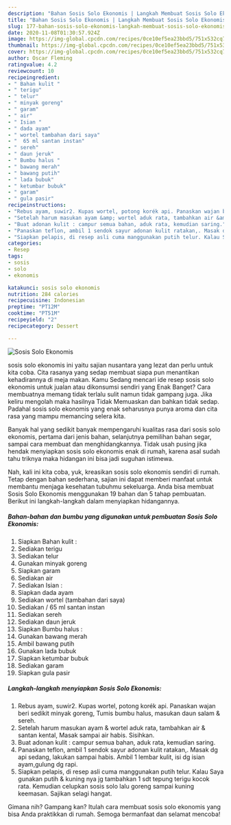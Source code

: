 ```yaml
---
description: "Bahan Sosis Solo Ekonomis | Langkah Membuat Sosis Solo Ekonomis Yang Sempurna"
title: "Bahan Sosis Solo Ekonomis | Langkah Membuat Sosis Solo Ekonomis Yang Sempurna"
slug: 177-bahan-sosis-solo-ekonomis-langkah-membuat-sosis-solo-ekonomis-yang-sempurna
date: 2020-11-08T01:30:57.924Z
image: https://img-global.cpcdn.com/recipes/0ce10ef5ea23bbd5/751x532cq70/sosis-solo-ekonomis-foto-resep-utama.jpg
thumbnail: https://img-global.cpcdn.com/recipes/0ce10ef5ea23bbd5/751x532cq70/sosis-solo-ekonomis-foto-resep-utama.jpg
cover: https://img-global.cpcdn.com/recipes/0ce10ef5ea23bbd5/751x532cq70/sosis-solo-ekonomis-foto-resep-utama.jpg
author: Oscar Fleming
ratingvalue: 4.2
reviewcount: 10
recipeingredient:
- " Bahan kulit "
- " terigu"
- " telur"
- " minyak goreng"
- " garam"
- " air"
- " Isian "
- " dada ayam"
- " wortel tambahan dari saya"
- "  65 ml santan instan"
- " sereh"
- " daun jeruk"
- " Bumbu halus "
- " bawang merah"
- " bawang putih"
- " lada bubuk"
- " ketumbar bubuk"
- " garam"
- " gula pasir"
recipeinstructions:
- "Rebus ayam, suwir2. Kupas wortel, potong korék api. Panaskan wajan beri sedikit minyak goreng, Tumis bumbu halus, masukan daun salam &amp; sereh."
- "Setelah harum masukan ayam &amp; wortel aduk rata, tambahkan air &amp; santan kental, Masak sampai air habis. Sisihkan."
- "Buat adonan kulit : campur semua bahan, aduk rata, kemudian saring."
- "Panaskan teflon, ambil 1 sendok sayur adonan kulit ratakan,. Masak dg api sedang, lakukan sampai habis. Ambil 1 lembar kulit, isi dg isian ayam,gulung dg rapi."
- "Siapkan pelapis, di resep asli cuma manggunakan putih telur. Kalau Saya gunakan putih &amp; kuning nya jg tambahkan 1 sdt tepung terigu kocok rata. Kemudian celupkan sosis solo lalu goreng sampai kuning keemasan. Sajikan selagi hangat."
categories:
- Resep
tags:
- sosis
- solo
- ekonomis

katakunci: sosis solo ekonomis 
nutrition: 284 calories
recipecuisine: Indonesian
preptime: "PT12M"
cooktime: "PT51M"
recipeyield: "2"
recipecategory: Dessert

---
```



![Sosis Solo Ekonomis](https://img-global.cpcdn.com/recipes/0ce10ef5ea23bbd5/751x532cq70/sosis-solo-ekonomis-foto-resep-utama.jpg)


sosis solo ekonomis ini yaitu sajian nusantara yang lezat dan perlu untuk kita coba. Cita rasanya yang sedap membuat siapa pun menantikan kehadirannya di meja makan.
Kamu Sedang mencari ide resep sosis solo ekonomis untuk jualan atau dikonsumsi sendiri yang Enak Banget? Cara membuatnya memang tidak terlalu sulit namun tidak gampang juga. Jika keliru mengolah maka hasilnya Tidak Memuaskan dan bahkan tidak sedap. Padahal sosis solo ekonomis yang enak seharusnya punya aroma dan cita rasa yang mampu memancing selera kita.

Banyak hal yang sedikit banyak mempengaruhi kualitas rasa dari sosis solo ekonomis, pertama dari jenis bahan, selanjutnya pemilihan bahan segar, sampai cara membuat dan menghidangkannya. Tidak usah pusing jika hendak menyiapkan sosis solo ekonomis enak di rumah, karena asal sudah tahu triknya maka hidangan ini bisa jadi suguhan istimewa.




Nah, kali ini kita coba, yuk, kreasikan sosis solo ekonomis sendiri di rumah. Tetap dengan bahan sederhana, sajian ini dapat memberi manfaat untuk membantu menjaga kesehatan tubuhmu sekeluarga. Anda bisa membuat Sosis Solo Ekonomis menggunakan 19 bahan dan 5 tahap pembuatan. Berikut ini langkah-langkah dalam menyiapkan hidangannya.

<!--inarticleads1-->

##### Bahan-bahan dan bumbu yang digunakan untuk pembuatan Sosis Solo Ekonomis:

1. Siapkan  Bahan kulit :
1. Sediakan  terigu
1. Sediakan  telur
1. Gunakan  minyak goreng
1. Siapkan  garam
1. Sediakan  air
1. Sediakan  Isian :
1. Siapkan  dada ayam
1. Sediakan  wortel (tambahan dari saya)
1. Sediakan  / 65 ml santan instan
1. Sediakan  sereh
1. Sediakan  daun jeruk
1. Siapkan  Bumbu halus :
1. Gunakan  bawang merah
1. Ambil  bawang putih
1. Gunakan  lada bubuk
1. Siapkan  ketumbar bubuk
1. Sediakan  garam
1. Siapkan  gula pasir




<!--inarticleads2-->

##### Langkah-langkah menyiapkan Sosis Solo Ekonomis:

1. Rebus ayam, suwir2. Kupas wortel, potong korék api. Panaskan wajan beri sedikit minyak goreng, Tumis bumbu halus, masukan daun salam &amp; sereh.
1. Setelah harum masukan ayam &amp; wortel aduk rata, tambahkan air &amp; santan kental, Masak sampai air habis. Sisihkan.
1. Buat adonan kulit : campur semua bahan, aduk rata, kemudian saring.
1. Panaskan teflon, ambil 1 sendok sayur adonan kulit ratakan,. Masak dg api sedang, lakukan sampai habis. Ambil 1 lembar kulit, isi dg isian ayam,gulung dg rapi.
1. Siapkan pelapis, di resep asli cuma manggunakan putih telur. Kalau Saya gunakan putih &amp; kuning nya jg tambahkan 1 sdt tepung terigu kocok rata. Kemudian celupkan sosis solo lalu goreng sampai kuning keemasan. Sajikan selagi hangat.




Gimana nih? Gampang kan? Itulah cara membuat sosis solo ekonomis yang bisa Anda praktikkan di rumah. Semoga bermanfaat dan selamat mencoba!
